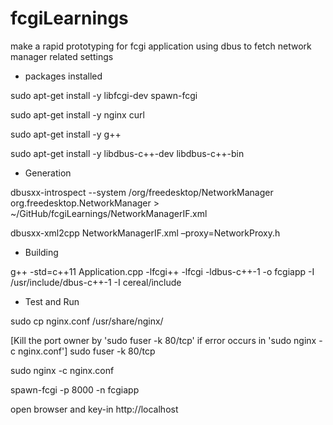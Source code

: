 # fcgiLearnings
make a rapid prototyping for fcgi application using dbus to fetch  network manager related settings

* packages installed

sudo apt-get install -y libfcgi-dev spawn-fcgi

sudo apt-get install -y  nginx curl

sudo apt-get install -y g++

sudo apt-get install -y libdbus-c++-dev libdbus-c++-bin

* Generation

dbusxx-introspect --system /org/freedesktop/NetworkManager org.freedesktop.NetworkManager > ~/GitHub/fcgiLearnings/NetworkManagerIF.xml

dbusxx-xml2cpp NetworkManagerIF.xml –proxy=NetworkProxy.h

* Building

g++ -std=c++11 Application.cpp -lfcgi++ -lfcgi -ldbus-c++-1 -o fcgiapp -I /usr/include/dbus-c++-1 -I cereal/include 


* Test and Run

sudo cp nginx.conf /usr/share/nginx/

[Kill the port owner by 'sudo fuser -k 80/tcp' if error occurs in 'sudo nginx -c nginx.conf']
sudo fuser -k 80/tcp

sudo nginx -c nginx.conf

spawn-fcgi -p 8000 -n fcgiapp

open browser and key-in http://localhost


